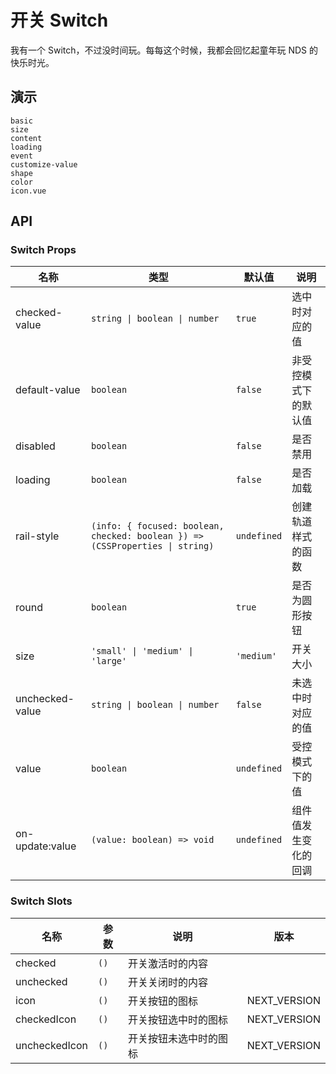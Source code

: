 # 开关 Switch

我有一个 Switch，不过没时间玩。每每这个时候，我都会回忆起童年玩 NDS 的快乐时光。

## 演示

```demo
basic
size
content
loading
event
customize-value
shape
color
icon.vue
```

## API

### Switch Props

| 名称 | 类型 | 默认值 | 说明 |
| --- | --- | --- | --- |
| checked-value | `string \| boolean \| number` | `true` | 选中时对应的值 |
| default-value | `boolean` | `false` | 非受控模式下的默认值 |
| disabled | `boolean` | `false` | 是否禁用 |
| loading | `boolean` | `false` | 是否加载 |
| rail-style | `(info: { focused: boolean, checked: boolean }) => (CSSProperties \| string)` | `undefined` | 创建轨道样式的函数 |
| round | `boolean` | `true` | 是否为圆形按钮 |
| size | `'small' \| 'medium' \| 'large'` | `'medium'` | 开关大小 |
| unchecked-value | `string \| boolean \| number` | `false` | 未选中时对应的值 |
| value | `boolean` | `undefined` | 受控模式下的值 |
| on-update:value | `(value: boolean) => void` | `undefined` | 组件值发生变化的回调 |

### Switch Slots

| 名称          | 参数 | 说明                   | 版本         |
| ------------- | ---- | ---------------------- | ------------ |
| checked       | `()` | 开关激活时的内容       |              |
| unchecked     | `()` | 开关关闭时的内容       |              |
| icon          | `()` | 开关按钮的图标         | NEXT_VERSION |
| checkedIcon   | `()` | 开关按钮选中时的图标   | NEXT_VERSION |
| uncheckedIcon | `()` | 开关按钮未选中时的图标 | NEXT_VERSION |
